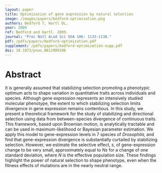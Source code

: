 ```yaml
---
layout: paper
title: Optimization of gene expression by natural selection
image: /images/papers/bedford-optimization.png
authors: Bedford T, Hartl DL.
year: 2009
ref: Bedford and Hartl. 2009.
journal: "Proc Natl Acad Sci USA 106: 1133-1138."
pdf: /pdfs/papers/bedford-optimization.pdf
supplement: /pdfs/papers/bedford-optimization-supp.pdf
doi: 10.1073/pnas.0812009106 
---
```


# Abstract

It is generally assumed that stabilizing selection promoting a phenotypic optimum acts to shape variation in quantitative traits across individuals and species. Although gene expression represents an intensively studied molecular phenotype, the extent to which stabilizing selection limits divergence in gene expression remains contentious. In this study, we present a theoretical framework for the study of stabilizing and directional selection using data from between-species divergence of continuous traits. This framework, based upon Brownian motion, is analytically tractable and can be used in maximum-likelihood or Bayesian parameter estimation. We apply this model to gene-expression levels in 7 species of *Drosophila*, and find that gene-expression divergence is substantially curtailed by stabilizing selection. However, we estimate the selective effect, *s*, of gene-expression change to be very small, approximately equal to *Ns* for a change of one standard deviation, where *N* is the effective population size. These findings highlight the power of natural selection to shape phenotype, even when the fitness effects of mutations are in the nearly neutral range.